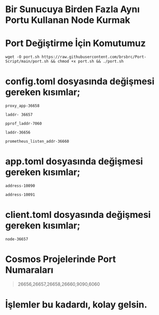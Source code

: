 # Bir Sunucuya Birden Fazla Aynı Portu Kullanan Node Kurmak 


# Port Değiştirme İçin Komutumuz

```
wget -O port.sh https://raw.githubusercontent.com/brsbrc/Port-Script/main/port.sh && chmod +x port.sh && ./port.sh
```

# config.toml dosyasında değişmesi gereken kısımlar;

```
proxy_app-36658

laddr- 36657 

pprof_laddr-7060

laddr-36656

prometheus_listen_addr-36660
```

# app.toml dosyasında değişmesi gereken kısımlar;

```
address-10090

address-10091
```

# client.toml dosyasında değişmesi gereken kısımlar;

```
node-36657
```
# Cosmos Projelerinde Port Numaraları

> 26656,26657,26658,26660,9090,6060



# İşlemler bu kadardı, kolay gelsin.
